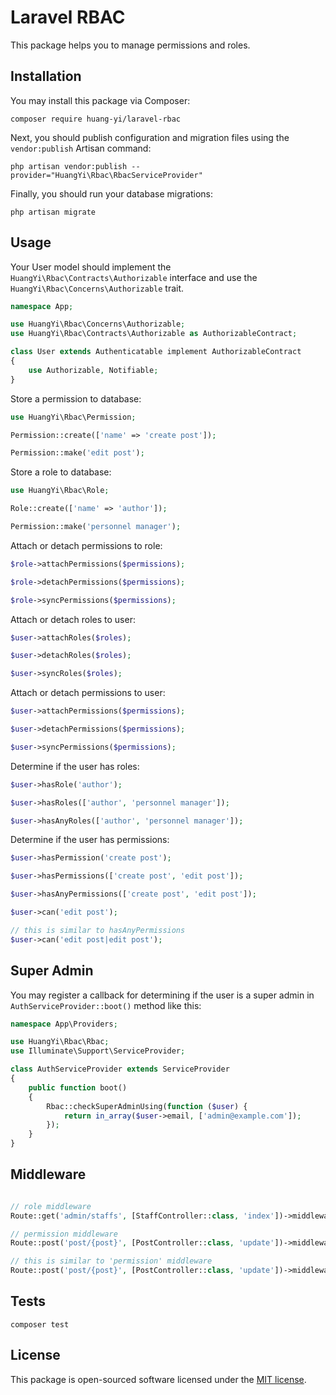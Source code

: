 # Laravel RBAC

This package helps you to manage permissions and roles.

## Installation

You may install this package via Composer:

```shell
composer require huang-yi/laravel-rbac
```

Next, you should publish configuration and migration files using the `vendor:publish` Artisan command:

```shell
php artisan vendor:publish --provider="HuangYi\Rbac\RbacServiceProvider"
```

Finally, you should run your database migrations:

```shell
php artisan migrate
```

## Usage

Your User model should implement the `HuangYi\Rbac\Contracts\Authorizable` interface and use the `HuangYi\Rbac\Concerns\Authorizable` trait.

```php
namespace App;

use HuangYi\Rbac\Concerns\Authorizable;
use HuangYi\Rbac\Contracts\Authorizable as AuthorizableContract;

class User extends Authenticatable implement AuthorizableContract
{
    use Authorizable, Notifiable;
}
```

Store a permission to database:

```php
use HuangYi\Rbac\Permission;

Permission::create(['name' => 'create post']);

Permission::make('edit post');
```

Store a role to database:

```php
use HuangYi\Rbac\Role;

Role::create(['name' => 'author']);

Permission::make('personnel manager');
```

Attach or detach permissions to role:

```php
$role->attachPermissions($permissions);

$role->detachPermissions($permissions);

$role->syncPermissions($permissions);
```

Attach or detach roles to user:

```php
$user->attachRoles($roles);

$user->detachRoles($roles);

$user->syncRoles($roles);
```

Attach or detach permissions to user:

```php
$user->attachPermissions($permissions);

$user->detachPermissions($permissions);

$user->syncPermissions($permissions);
```

Determine if the user has roles:

```php
$user->hasRole('author');

$user->hasRoles(['author', 'personnel manager']);

$user->hasAnyRoles(['author', 'personnel manager']);
```

Determine if the user has permissions:

```php
$user->hasPermission('create post');

$user->hasPermissions(['create post', 'edit post']);

$user->hasAnyPermissions(['create post', 'edit post']);

$user->can('edit post');

// this is similar to hasAnyPermissions
$user->can('edit post|edit post');
```

## Super Admin

You may register a callback for determining if the user is a super admin in `AuthServiceProvider::boot()` method like this:

```php
namespace App\Providers;

use HuangYi\Rbac\Rbac;
use Illuminate\Support\ServiceProvider;

class AuthServiceProvider extends ServiceProvider
{
    public function boot()
    {
        Rbac::checkSuperAdminUsing(function ($user) {
            return in_array($user->email, ['admin@example.com']);
        });
    }
}


```

## Middleware

```php

// role middleware
Route::get('admin/staffs', [StaffController::class, 'index'])->middleware('role:personnel manager|vice president');

// permission middleware
Route::post('post/{post}', [PostController::class, 'update'])->middleware('permission:create post|edit post');

// this is similar to 'permission' middleware
Route::post('post/{post}', [PostController::class, 'update'])->middleware('can:create post|edit post');

```

## Tests

```shell
composer test
```

## License

This package is open-sourced software licensed under the [MIT license](LICENSE).
